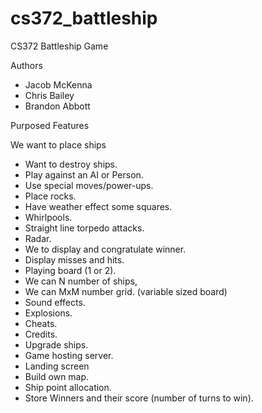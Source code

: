 # cs372_battleship
CS372 Battleship Game 

Authors
- Jacob McKenna
- Chris Bailey
- Brandon Abbott

Purposed Features

We want to place ships
- Want to destroy ships.
- Play against an AI or Person.
- Use special moves/power-ups. 
- Place rocks.
- Have weather effect some squares.
- Whirlpools.
- Straight line torpedo attacks.
- Radar.
- We to display and congratulate winner.
- Display misses and hits.
- Playing board (1 or 2).
- We can N number of ships, 
- We can MxM number grid. (variable sized board)
- Sound effects. 
- Explosions.
- Cheats.
- Credits.
- Upgrade ships.
- Game hosting server.
- Landing screen
- Build own map.
- Ship point allocation.
- Store Winners and their score (number of turns to win).


